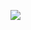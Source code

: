 ![](https://www.bing.com/images/search?view=detailV2&ccid=IjH%2bX4P7&id=0E8A4B1252E21CBBE9289D2DD983E1B6EDD1F58C&thid=OIP.IjH-X4P7jOOb_fWjUKmN4wHaHV&mediaurl=https%3a%2f%2fmedia.giphy.com%2fmedia%2fAkbTY67hbZIZy%2fgiphy.gif&cdnurl=https%3a%2f%2fth.bing.com%2fth%2fid%2fR.2231fe5f83fb8ce39bfdf5a350a98de3%3frik%3djPXR7bbhg9ktnQ%26pid%3dImgRaw%26r%3d0&exph=475&expw=480&q=gif+homem+aranha&simid=607990000667729159&FORM=IRPRST&ck=F53A94FABB9C212B571F132A98255E6B&selectedIndex=2&itb=0)
